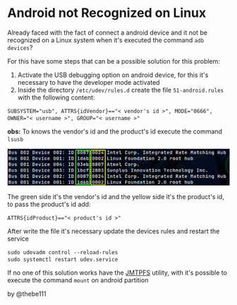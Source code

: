 # Android not Recognized on Linux

Already faced with the fact of connect a android device and it not be recognized on a Linux system when it's executed
the command `adb devices`?

For this have some steps that can be a possible solution for this problem:

1. Activate the USB debugging option on android device, for this it's necessary to have the developer mode activated
2. Inside the directory `/etc/udev/rules.d` create the file `51-android.rules` with the following content:

```
SUBSYSTEM="usb", ATTRS{idVendor}=="< vendor's id >", MODE="0666", OWNER="< username >", GROUP="< username >"
```

**obs:** To knows the vendor's id and the product's id execute the command `lsusb`

![lsusb command](./../assets/android_not_recognized_on_linux_asset_1.webp)

The green side it's the vendor's id and the yellow side it's the product's id, to pass the product's id add:

```
ATTRS{idProduct}=="< product's id >"
```

After write the file it's necessary update the devices rules and restart the service

```
sudo udevadm control --reload-rules
sudo systemctl restart udev.service
```

If no one of this solution works have the [JMTPFS](https://github.com/JasonFerrara/jmtpfs) utility, with it's possible
to execute the command `mount` on android partition

by @thebe111
